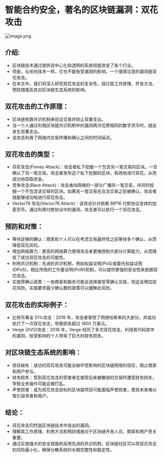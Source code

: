# 智能合约安全，著名的区块链漏洞：双花攻击

![image.png](https://cdn.nlark.com/yuque/0/2023/png/97322/1693365926529-d1ee3064-50db-4710-9d5f-78f5cf818adb.png#averageHue=%23d0d5ab&clientId=u18206a83-aee0-4&from=paste&height=182&id=u1796c566&originHeight=363&originWidth=640&originalType=binary&ratio=2&rotation=0&showTitle=false&size=248577&status=done&style=none&taskId=u12f4b115-347f-41bf-8580-edf7c59ad37&title=&width=320)

## 介绍:

- 区块链技术通过提供去中心化和透明的系统彻底改变了各个行业。
- 但是，与任何技术一样，它也不能免受漏洞的影响。一个值得注意的漏洞是双花攻击。
- 在本文中，我们将深入研究双花攻击的复杂性，探讨其工作原理、开发方法、预防措施及其对区块链生态系统的影响。

## 双花攻击的工作原理：

- 区块链依靠共识机制来验证交易并防止双重支出。
- 当一个人通过利用区块链共识机制中的漏洞两次花费相同的数字货币时，就会发生双重支出。
- 该攻击利用了网络内交易传播和确认之间的时间延迟。

## 双花攻击的类型：

- 芬尼攻击(Finney Attack)：攻击者私下挖掘一个包含另一笔交易的区块。一旦确认了另一笔交易，攻击者发布这个私下挖掘的区块，有效地进行双花，从而成功地窃取资金。
- 竞争攻击(Race Attack)：攻击者向网络的一部分广播另一笔交易，并同时挖掘一个不包含该交易的区块。如果另一笔交易在合法交易之前被确认，攻击者就能够成功地进行双花攻击。
- Vector76 攻击(Vector76 Attack)：该攻击针对依赖 BIP16 付款协议变体的加密货币。通过利用付款协议中的漏洞，攻击者可以执行一个双花攻击。

## 预防和对策：

- 等待足够的确认：商家和个人可以在考虑交易最终性之前等待多个确认，从而降低双花风险。
- 增加网络算力：更高的网络算力使得攻击者更难控制大部分计算能力，从而降低了成功双花攻击的可能性。
- 利用共识机制：先进的共识机制，例如权益证明(PoS)或委托权益证明(DPoS)，相比传统的工作量证明(PoW)机制，可以提供更强的安全性来抵御双花攻击。
- 实施零确认政策：一些商家和服务可能会选择接受零确认交易，但这会增加双花风险。实施要求最少确认数的政策可以缓解此风险。

## 双花攻击的实际例子：

- 比特币黄金 51%攻击：2018 年，攻击者掌控了网络哈希率的大部分，并成功执行了一次双花攻击，导致损失超过 1800 万美元。
- Verge (XVG)攻击：2018 年，Verge 经历了多次双花攻击，利用其代码库中的漏洞，给受影响的个人带来了巨大的财务损失。

## 对区块链生态系统的影响：

- 信任缺失：成功的双花攻击可能会破坏受影响的区块链网络的信任，阻止商家和用户参与。
- 财务损失：受到双花攻击的受害者在接受后来被撤销的交易时遭受财务损失，导致业务操作可能会被打乱。
- 声誉损害：成为双花攻击目标的区块链项目可能面临声誉损害，使其未来难以吸引投资者和用户。

## 结论：

- 双花攻击仍然是区块链技术中突出的漏洞。
- 理解其工作原理、利用方法和预防措施对于区块链开发人员、商家和用户至关重要。
- 通过实施强大的安全措施和采用先进的共识机制，区块链社区可以将双花攻击的风险最小化，确保分散系统的长期完整性和稳定性。
